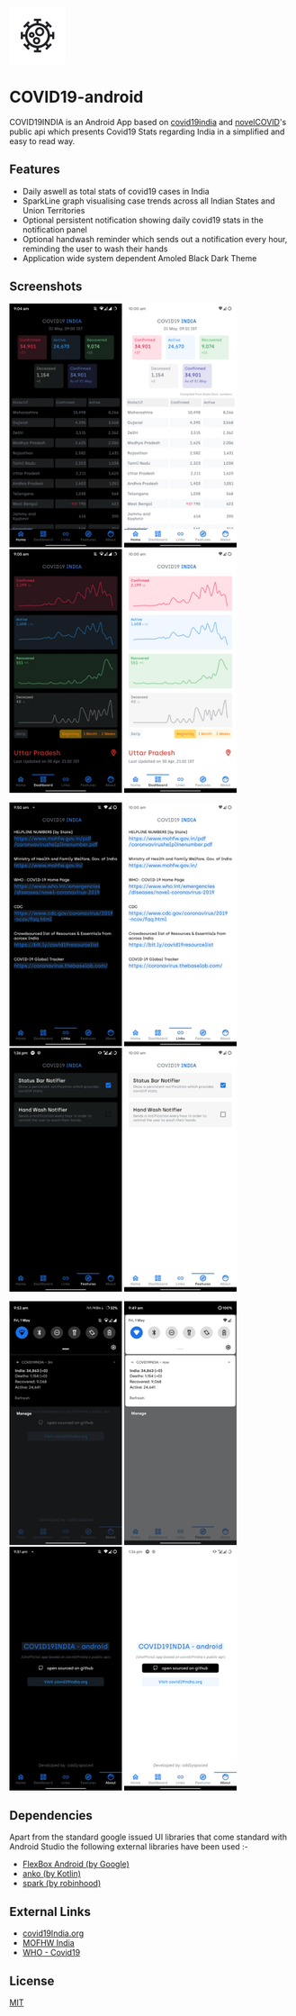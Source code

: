 <img src="https://raw.githubusercontent.com/oddlyspaced/covid19-android/master/screenshots/icon.png" width="100" height="100"/>

# COVID19-android

COVID19INDIA is an Android App based on [covid19india](https://github.com/covid19india) and [novelCOVID](https://github.com/NovelCOVID)'s public api which presents Covid19 Stats regarding India in a simplified and easy to read way.

## Features
* Daily aswell as total stats of covid19 cases in India
* SparkLine graph visualising case trends across all Indian States and Union Territories
* Optional persistent notification showing daily covid19 stats in the notification panel
* Optional handwash reminder which sends out a notification every hour, reminding the user to wash their hands
* Application wide system dependent Amoled Black Dark Theme

## Screenshots
<img src="https://raw.githubusercontent.com/oddlyspaced/covid19-android/master/screenshots/home_dark.jpg" width="200" height="433"/> <img src="https://raw.githubusercontent.com/oddlyspaced/covid19-android/master/screenshots/home_light.jpg" width="200" height="433"/> <img src="https://raw.githubusercontent.com/oddlyspaced/covid19-android/master/screenshots/dashboard_dark.jpg" width="200" height="433"/> <img src="https://raw.githubusercontent.com/oddlyspaced/covid19-android/master/screenshots/dashboard_light.jpg" width="200" height="433"/> 

<img src="https://raw.githubusercontent.com/oddlyspaced/covid19-android/master/screenshots/links_dark.jpg" width="200" height="433"/> <img src="https://raw.githubusercontent.com/oddlyspaced/covid19-android/master/screenshots/links_light.jpg" width="200" height="433"/> <img src="https://raw.githubusercontent.com/oddlyspaced/covid19-android/master/screenshots/features_dark.jpg" width="200" height="433"/> <img src="https://raw.githubusercontent.com/oddlyspaced/covid19-android/master/screenshots/features_light.jpg" width="200" height="433"/>

<img src="https://raw.githubusercontent.com/oddlyspaced/covid19-android/master/screenshots/notif_dark.png" width="200" height="433"/> <img src="https://raw.githubusercontent.com/oddlyspaced/covid19-android/master/screenshots/notif_light.png" width="200" height="433"/> <img src="https://raw.githubusercontent.com/oddlyspaced/covid19-android/master/screenshots/about_dark.jpg" width="200" height="433"/> <img src="https://raw.githubusercontent.com/oddlyspaced/covid19-android/master/screenshots/about_light.jpg" width="200" height="433"/>


## Dependencies
Apart from the standard google issued UI libraries that come standard with Android Studio the following external libraries have been used :-
* [FlexBox Android (by Google)](https://github.com/google/flexbox-layout)
* [anko (by Kotlin)](https://github.com/Kotlin/anko)
* [spark (by robinhood)](https://github.com/robinhood/spark)

## External Links
* [covid19India.org](https://www.covid19india.org/)
* [MOFHW India](https://www.mohfw.gov.in/)
* [WHO - Covid19](https://www.who.int/emergencies/diseases/novel-coronavirus-2019)

## License
[MIT](https://choosealicense.com/licenses/mit/)
